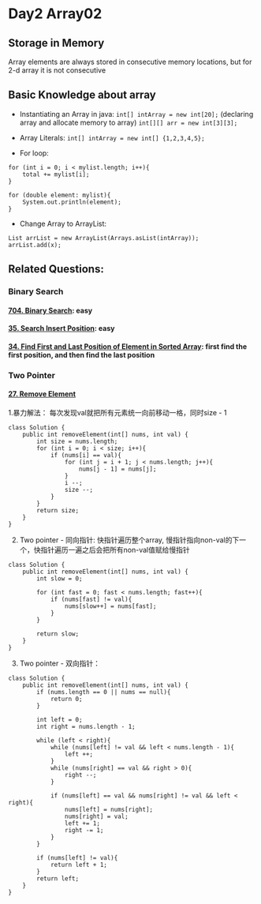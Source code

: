 # Day2 Array02

##  Storage in Memory
Array elements are always stored in consecutive memory locations, but for 2-d array it is not consecutive

##  Basic Knowledge about array
- Instantiating an Array in java: 
`int[] intArray = new int[20];` (declaring array and allocate memory to array)
`int[][] arr = new int[3][3];`

- Array Literals:
`int[] intArray = new int[] {1,2,3,4,5};`
- For loop:
```
for (int i = 0; i < mylist.length; i++){
    total += mylist[i];
}

for (double element: mylist){
    System.out.println(element);
}
```
- Change Array to ArrayList:
```
List arrList = new ArrayList(Arrays.asList(intArray));
arrList.add(x);
```

## Related Questions:
### Binary Search
#### [704. Binary Search](https://leetcode.com/problems/binary-search/):  easy

#### [35. Search Insert Position](https://leetcode.com/problems/search-insert-position/description/): easy 

#### [34. Find First and Last Position of Element in Sorted Array](https://leetcode.com/problems/find-first-and-last-position-of-element-in-sorted-array/description/): first find the first position, and then find the last position


### Two Pointer
#### [27. Remove Element](https://leetcode.com/problems/remove-element/description/)

1.暴力解法： 每次发现val就把所有元素统一向前移动一格，同时size - 1
```
class Solution {
    public int removeElement(int[] nums, int val) {
        int size = nums.length;
        for (int i = 0; i < size; i++){
            if (nums[i] == val){
                for (int j = i + 1; j < nums.length; j++){
                    nums[j - 1] = nums[j]; 
                }
                i --;
                size --;
            }
        }
        return size;
    }
}
```
2. Two pointer - 同向指针: 
快指针遍历整个array, 慢指针指向non-val的下一个，快指针遍历一遍之后会把所有non-val值赋给慢指针
```
class Solution {
    public int removeElement(int[] nums, int val) {
        int slow = 0;

        for (int fast = 0; fast < nums.length; fast++){
            if (nums[fast] != val){
                nums[slow++] = nums[fast];
            }
        }

        return slow;
    }
}
```

3. Two pointer - 双向指针：
```
class Solution {
    public int removeElement(int[] nums, int val) {
        if (nums.length == 0 || nums == null){
            return 0;
        }

        int left = 0;
        int right = nums.length - 1;

        while (left < right){
            while (nums[left] != val && left < nums.length - 1){
                left ++;
            }
            while (nums[right] == val && right > 0){
                right --;
            }

            if (nums[left] == val && nums[right] != val && left < right){
                nums[left] = nums[right];
                nums[right] = val;
                left += 1;
                right -= 1;
            }
        }

        if (nums[left] != val){
            return left + 1;
        }
        return left;
    }
}
```
